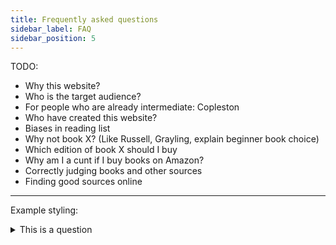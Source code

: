 ```yaml
---
title: Frequently asked questions
sidebar_label: FAQ
sidebar_position: 5
---
```



TODO:

* Why this website?
* Who is the target audience?
* For people who are already intermediate: Copleston
* Who have created this website?
* Biases in reading list
* Why not book X? (Like Russell, Grayling, explain beginner book choice)
* Which edition of book X should I buy
* Why am I a cunt if I buy books on Amazon?
* Correctly judging books and other sources
* Finding good sources online

---

Example styling:

<details>
  <summary>This is a question</summary>
  <div>
    Here you can find the answer
  </div>
</details>
